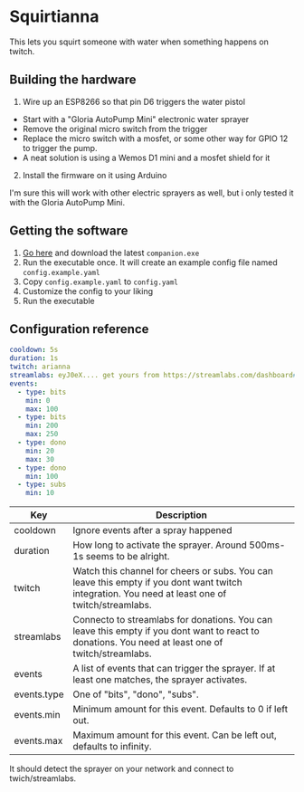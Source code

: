 # Squirtianna

This lets you squirt someone with water when something happens on twitch.

## Building the hardware

1. Wire up an ESP8266 so that pin D6 triggers the water pistol

* Start with a "Gloria AutoPump Mini" electronic water sprayer
* Remove the original micro switch from the trigger
* Replace the micro switch with a mosfet, or some other way for GPIO 12 to trigger the pump.
* A neat solution is using a Wemos D1 mini and a mosfet shield for it

2. Install the firmware on it using Arduino

I'm sure this will work with other electric sprayers as well, but i only tested it with the Gloria AutoPump Mini.

## Getting the software

1. [Go here](/releases/tag/latest) and download the latest `companion.exe`
2. Run the executable once. It will create an example config file named `config.example.yaml`
3. Copy `config.example.yaml` to `config.yaml`
4. Customize the config to your liking
5. Run the executable

## Configuration reference

```yaml
cooldown: 5s
duration: 1s
twitch: arianna
streamlabs: eyJ0eX.... get yours from https://streamlabs.com/dashboard#/settings/api-settings > API Tokens > Your Socket API Token
events:
  - type: bits
    min: 0
    max: 100
  - type: bits
    min: 200
    max: 250
  - type: dono
    min: 20
    max: 30
  - type: dono
    min: 100
  - type: subs
    min: 10
```

| Key         | Description                                                                                                                                        |
|-------------|----------------------------------------------------------------------------------------------------------------------------------------------------|
| cooldown    | Ignore events after a spray happened                                                                                                               |
| duration    | How long to activate the sprayer. Around 500ms-1s seems to be alright.                                                                             |
| twitch      | Watch this channel for cheers or subs. You can leave this empty if you dont want twitch integration. You need at least one of twitch/streamlabs.   |
| streamlabs  | Connecto to streamlabs for donations. You can leave this empty if you dont want to react to donations. You need at least one of twitch/streamlabs. |
| events      | A list of events that can trigger the sprayer. If at least one matches, the sprayer activates.                                                     |
| events.type | One of "bits", "dono", "subs".                                                                                                                     |
| events.min  | Minimum amount for this event. Defaults to 0 if left out.                                                                                          |
| events.max  | Maximum amount for this event. Can be left out, defaults to infinity.                                                                              |

It should detect the sprayer on your network and connect to twich/streamlabs.